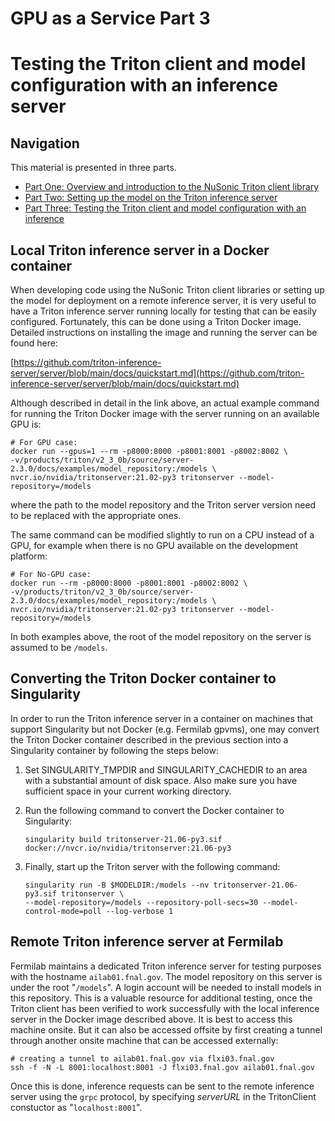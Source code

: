 GPU as a Service Part 3
====================================================

Testing the Triton client and model configuration with an inference server
==========================================================================================================================================================

Navigation
--------------------------

This material is presented in three parts.

-   [Part One: Overview and introduction to the NuSonic Triton client library](_GPU_as_a_Service_)
-   [Part Two: Setting up the model on the Triton inference server](GPU_as_a_Service_part_two)
-   [Part Three: Testing the Triton client and model configuration with an inference](GPU_as_a_Service_part_three)

Local Triton inference server in a Docker container
------------------------------------------------------------------------------------------------------------

When developing code using the NuSonic Triton client libraries or setting up the model for deployment on a remote inference server, it is very useful to have a Triton inference server running locally for testing that can be easily configured. Fortunately, this can be done using a Triton Docker image. Detailed instructions on installing the image and running the server can be found here:

[https://github.com/triton-inference-server/server/blob/main/docs/quickstart.md](https://github.com/triton-inference-server/server/blob/main/docs/quickstart.md)

Although described in detail in the link above, an actual example command for running the Triton Docker image with the server running on an available GPU is:

    # For GPU case:
    docker run --gpus=1 --rm -p8000:8000 -p8001:8001 -p8002:8002 \
    -v/products/triton/v2_3_0b/source/server-2.3.0/docs/examples/model_repository:/models \
    nvcr.io/nvidia/tritonserver:21.02-py3 tritonserver --model-repository=/models

where the path to the model repository and the Triton server version need to be replaced with the appropriate ones.

The same command can be modified slightly to run on a CPU instead of a GPU, for example when there is no GPU available on the development platform:

    # For No-GPU case:
    docker run --rm -p8000:8000 -p8001:8001 -p8002:8002 \
    -v/products/triton/v2_3_0b/source/server-2.3.0/docs/examples/model_repository:/models \
    nvcr.io/nvidia/tritonserver:21.02-py3 tritonserver --model-repository=/models

In both examples above, the root of the model repository on the server is assumed to be `/models`.

Converting the Triton Docker container to Singularity
----------------------------------------------------------------------------------------------------------------

In order to run the Triton inference server in a container on machines that support Singularity but not Docker (e.g. Fermilab gpvms), one may convert the Triton Docker container described in the previous section into a Singularity container by following the steps below:

1.  Set SINGULARITY_TMPDIR and SINGULARITY_CACHEDIR to an area with a substantial amount of disk space. Also make sure you have sufficient space in your current working directory.
2.  Run the following command to convert the Docker container to Singularity:

        singularity build tritonserver-21.06-py3.sif docker://nvcr.io/nvidia/tritonserver:21.06-py3

3.  Finally, start up the Triton server with the following command:

        singularity run -B $MODELDIR:/models --nv tritonserver-21.06-py3.sif tritonserver \
        --model-repository=/models --repository-poll-secs=30 --model-control-mode=poll --log-verbose 1

Remote Triton inference server at Fermilab
------------------------------------------------------------------------------------------

Fermilab maintains a dedicated Triton inference server for testing purposes with the hostname `ailab01.fnal.gov`. The model repository on this server is under the root "`/models`". A login account will be needed to install models in this repository. This is a valuable resource for additional testing, once the Triton client has been verified to work successfully with the local inference server in the Docker image described above. It is best to access this machine onsite. But it can also be accessed offsite by first creating a tunnel through another onsite machine that can be accessed externally:

    # creating a tunnel to ailab01.fnal.gov via flxi03.fnal.gov
    ssh -f -N -L 8001:localhost:8001 -J flxi03.fnal.gov ailab01.fnal.gov

Once this is done, inference requests can be sent to the remote inference server using the `grpc` protocol, by specifying *serverURL* in the TritonClient constuctor as "`localhost:8001`".
